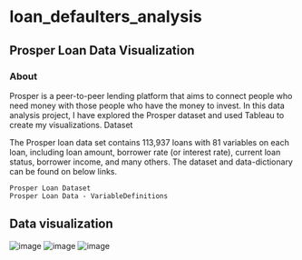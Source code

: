 # loan_defaulters_analysis
## Prosper Loan Data Visualization
### About

Prosper is a peer-to-peer lending platform that aims to connect people who need money with those people who have the money to invest. In this data analysis project, I have explored the Prosper dataset and used Tableau to create my visualizations.
Dataset

The Prosper loan data set contains 113,937 loans with 81 variables on each loan, including loan amount, borrower rate (or interest rate), current loan status, borrower income, and many others. The dataset and data-dictionary can be found on below links.

    Prosper Loan Dataset
    Prosper Loan Data - VariableDefinitions
## Data visualization
![image](https://user-images.githubusercontent.com/85990318/173094927-2d8db1a9-8884-47e7-96be-9f488e0ac85c.png)
![image](https://user-images.githubusercontent.com/85990318/173095148-69a5a525-e24d-452c-8180-d125c5818ac8.png)
![image](https://user-images.githubusercontent.com/85990318/173095271-ab32e5fb-2b98-4ea8-8778-5f4da0b97c06.png)

